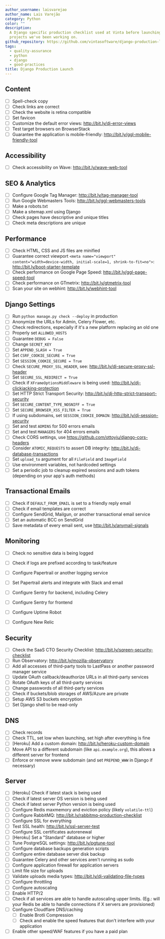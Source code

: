 ```yaml
---
author_username: laisvarejao
author_name: Lais Varejão
category: Python
color: ""
description:
  A Django specific production checklist used at Vinta before launching
  projects we've been working on.
github_repository: https://github.com/vintasoftware/django-production-launch-checklist
tags:
  - quality-assurance
  - python
  - django
  - good-practices
title: Django Production Launch
---
```


## Content

- [ ] Spell-check copy
- [ ] Check links are correct
- [ ] Check the website is retina compatible
- [ ] Set favicon
- [ ] Customize the default error views: http://bit.ly/dj-error-views
- [ ] Test target browsers on BrowserStack
- [ ] Guarantee the application is mobile-friendly: http://bit.ly/ggl-mobile-friendly-tool

## Accessibility

- [ ] Check accessibility on Wave: http://bit.ly/wave-web-tool

## SEO & Analytics

- [ ] Configure Google Tag Manager: http://bit.ly/tag-manager-tool
- [ ] Run Google Webmasters Tools: http://bit.ly/ggl-webmasters-tools
- [ ] Make a robots.txt
- [ ] Make a sitemap.xml using Django
- [ ] Check pages have descriptive and unique titles
- [ ] Check meta descriptions are unique

## Performance

- [ ] Check HTML, CSS and JS files are minified
- [ ] Guarantee correct viewport `<meta name="viewport" content="width=device-width, initial-scale=1, shrink-to-fit=no">`: http://bit.ly/boot-starter-template
- [ ] Check performance on Google Page Speed: http://bit.ly/ggl-page-speed-tool
- [ ] Check performance on GTmetrix: http://bit.ly/gtmetrix-tool
- [ ] Scan your site on webhint: http://bit.ly/webhint-tool

## Django Settings

- [ ] Run `python manage.py check --deploy` in production
- [ ] Anonymize the URLs for Admin, Celery Flower, etc.
- [ ] Check redirections, especially if it's a new platform replacing an old one
- [ ] Properly set `ALLOWED_HOSTS`
- [ ] Guarantee `DEBUG = False`
- [ ] Change `SECRET_KEY`
- [ ] Set `APPEND_SLASH = True`
- [ ] Set `CSRF_COOKIE_SECURE = True`
- [ ] Set `SESSION_COOKIE_SECURE = True`
- [ ] Check `SECURE_PROXY_SSL_HEADER`, see: http://bit.ly/dj-secure-proxy-ssl-header
- [ ] Set `SECURE_SSL_REDIRECT = True`
- [ ] Check if `XFrameOptionsMiddleware` is being used: http://bit.ly/dj-clickjacking-protection
- [ ] Set HTTP Strict Transport Security: http://bit.ly/dj-http-strict-transport-security
- [ ] Set `SECURE_CONTENT_TYPE_NOSNIFF = True`
- [ ] Set `SECURE_BROWSER_XSS_FILTER = True`
- [ ] If using subdomains, set `SESSION_COOKIE_DOMAIN`: http://bit.ly/dj-session-security
- [ ] Set and test `ADMINS` for 500 errors emails
- [ ] Set and test `MANAGERS` for 404 errors emails
- [ ] Check CORS settings, use https://github.com/ottoyiu/django-cors-headers
- [ ] Consider `ATOMIC_REQUESTS` to assert DB integrity: http://bit.ly/dj-database-transactions
- [ ] Set `upload_to` argument for all `FileField` and `ImageField`
- [ ] Use environment variables, not hardcoded settings
- [ ] Set a periodic job to cleanup expired sessions and auth tokens (depending on your app's auth methods)

## Transactional Emails

- [ ] Check if `DEFAULT_FROM_EMAIL` is set to a friendly reply email
- [ ] Check if email templates are correct
- [ ] Configure SendGrid, Mailgun, or another transactional email service
- [ ] Set an automatic BCC on SendGrid
- [ ] Save metadata of every email sent, use http://bit.ly/anymail-signals

## Monitoring

- [ ] Check no sensitive data is being logged
- [ ] Check if logs are prefixed according to task/feature
- [ ] Configure Papertrail or another logging service

- [ ] Set Papertrail alerts and integrate with Slack and email
- [ ] Configure Sentry for backend, including Celery
- [ ] Configure Sentry for frontend
- [ ] Configure Uptime Robot
- [ ] Configure New Relic

## Security

- [ ] Check the SaaS CTO Security Checklist: http://bit.ly/sqreen-security-checklist
- [ ] Run Observatory: http://bit.ly/mozilla-observatory
- [ ] Add all accesses of third-party tools to LastPass or another password manager service
- [ ] Update OAuth callback/deauthorize URLs in all third-party services
- [ ] Rotate OAuth keys of all third-party services
- [ ] Change passwords of all third-party services
- [ ] Check if buckets/blob storages of AWS/Azure are private
- [ ] Setup AWS S3 buckets encryption
- [ ] Set Django shell to be read-only

## DNS

- [ ] Check records
- [ ] Check TTL, set low when launching, set high after everything is fine
- [ ] [Heroku] Add a custom domain: http://bit.ly/heroku-custom-domain
- [ ] Move API to a different subdomain (like `api.example.org`), this allows a different server for frontend
- [ ] Enforce or remove www subdomain (and set `PREPEND_WWW` in Django if necessary)

## Server

- [ ] [Heroku] Check if latest stack is being used
- [ ] Check if latest server OS version is being used
- [ ] Check if latest server Python version is being used
- [ ] Configure Redis maxmemory and eviction policy (likely `volatile-ttl`)
- [ ] Configure RabbitMQ: http://bit.ly/rabbitmq-production-checklist
- [ ] Configure SSL for everything
- [ ] Test SSL health: http://bit.ly/ssl-server-test
- [ ] Configure SSL certificates autorenewal
- [ ] [Heroku] Set a "Standard" database or higher
- [ ] Tune PostgreSQL settings: http://bit.ly/pgtune-tool
- [ ] Configure database backups generation scripts
- [ ] Configure entire database server disk backup
- [ ] Guarantee Celery and other services aren't running as sudo
- [ ] Configure application firewall for application servers
- [ ] Limit file size for uploads
- [ ] Validate uploads media types: http://bit.ly/dj-validating-file-types
- [ ] Configure throttling
- [ ] Configure autoscaling
- [ ] Enable HTTP/2
- [ ] Check if all services are able to handle autoscaling upper limits. (Eg.: will your Redis be able to handle connections if X servers are provisioned)
- [ ] Configure Cloudflare DNS/caching
  - [ ] Enable Brotli Compression
  - [ ] Check and enable the speed features that don't interfere with your application
- [ ] Enable other speed/WAF features if you have a paid plan
